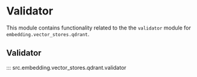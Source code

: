 # Validator

This module contains functionality related to the the `validator` module for `embedding.vector_stores.qdrant`.

## Validator

::: src.embedding.vector_stores.qdrant.validator

